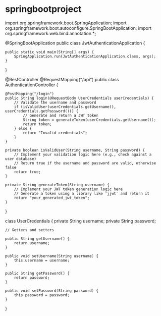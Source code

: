 # springbootproject
import org.springframework.boot.SpringApplication;
import org.springframework.boot.autoconfigure.SpringBootApplication;
import org.springframework.web.bind.annotation.*;

@SpringBootApplication
public class JwtAuthenticationApplication {

    public static void main(String[] args) {
        SpringApplication.run(JwtAuthenticationApplication.class, args);
    }
}

@RestController
@RequestMapping("/api")
public class AuthenticationController {

    @PostMapping("/login")
    public String login(@RequestBody UserCredentials userCredentials) {
        // Validate the username and password
        if (isValidUser(userCredentials.getUsername(), userCredentials.getPassword())) {
            // Generate and return a JWT token
            String token = generateToken(userCredentials.getUsername());
            return token;
        } else {
            return "Invalid credentials";
        }
    }

    private boolean isValidUser(String username, String password) {
        // Implement your validation logic here (e.g., check against a user database)
        // Return true if the username and password are valid, otherwise false
        return true;
    }

    private String generateToken(String username) {
        // Implement your JWT token generation logic here
        // Generate a token using a library like 'jjwt' and return it
        return "your_generated_jwt_token";
    }
}

class UserCredentials {
    private String username;
    private String password;

    // Getters and setters

    public String getUsername() {
        return username;
    }

    public void setUsername(String username) {
        this.username = username;
    }

    public String getPassword() {
        return password;
    }

    public void setPassword(String password) {
        this.password = password;
    }
}
